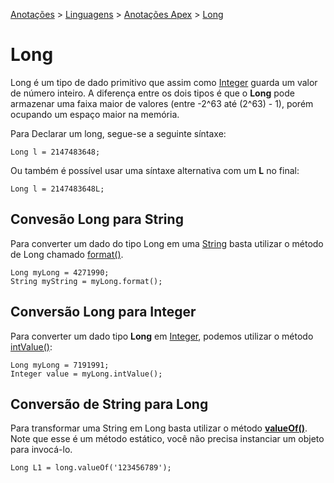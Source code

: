 <link rel="stylesheet" type="text/css" href="../../CSS/dark-theme.css">

[Anotações](../../) > [Linguagens](../Index.md) > [Anotações Apex](./Index.md) > [Long](./Long.md)

# Long

Long é um tipo de dado primitivo que assim como [Integer](./Integer.md) guarda um valor de número inteiro. A diferença entre os dois tipos é que o **Long** pode armazenar uma faixa maior de valores (entre -2^63 até (2^63) - 1), porém ocupando um espaço maior na memória.

Para Declarar um long, segue-se a seguinte síntaxe: 
```apex
Long l = 2147483648;
```

Ou também é possível usar uma síntaxe alternativa com um **L** no final: 
```apex
Long l = 2147483648L;
```

## Convesão Long para String

Para converter um dado do tipo Long em uma [String](./String.md) basta utilizar o método de Long chamado [format()](./LongFormat.md).

```apex
Long myLong = 4271990;
String myString = myLong.format();
```

## Conversão Long para Integer

Para converter um dado tipo **Long** em [Integer](./Integer.md), podemos utilizar o método [intValue()](./LongIntValue.md):

```apex
Long myLong = 7191991;
Integer value = myLong.intValue();
```

## Conversão de String para Long

Para transformar uma String em Long basta utilizar o método **[valueOf()](./LongValueOf.md)**. Note que esse é um método estático, você não precisa instanciar um objeto para invocá-lo.

```apex
Long L1 = long.valueOf('123456789');
```